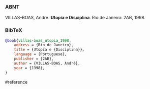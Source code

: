 ### ABNT
VILLAS-BOAS, André. **Utopia e Disciplina**. Rio de Janeiro: 2AB, 1998.

### BibTeX
```bibtex
@book{villas-boas_utopia_1998,
	address = {Rio de Janeiro},
	title = {Utopia e {Disciplina}},
	language = {Portuguese},
	publisher = {2AB},
	author = {VILLAS-BOAS, André},
	year = {1998},
}
```

#reference
